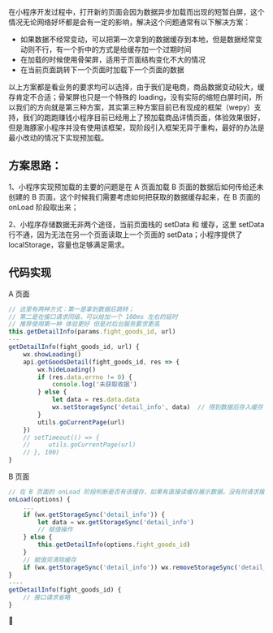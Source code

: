在小程序开发过程中，打开新的页面会因为数据异步加载而出现的短暂白屏，这个情况无论网络好坏都是会有一定的影响，解决这个问题通常有以下解决方案：

+ 如果数据不经常变动，可以把第一次拿到的数据缓存到本地，但是数据经常变动则不行，有一个折中的方式是给缓存加一个过期时间
+ 在加载的时候使用骨架屏，适用于页面结构变化不大的情况
+ 在当前页面跳转下一个页面时加载下一个页面的数据

以上方案都是看业务的要求均可以选择，由于我们是电商，商品数据变动较大，缓存肯定不合适；骨架屏也只是一个特殊的 loading，没有实际的缩短白屏时间，所以我们的方向就是第三种方案，其实第三种方案目前已有现成的框架（wepy）支持，我们的跑跑赚钱小程序目前已经用上了预加载商品详情页面，体验效果很好，但是海豚家小程序并没有使用该框架，现阶段引入框架无异于重构，最好的办法是最小改动的情况下实现预加载。

## 方案思路：
1、小程序实现预加载的主要的问题是在 A 页面加载 B 页面的数据后如何传给还未创建的 B 页面，这个时候我们需要考虑如何把获取的数据缓存起来，在 B 页面的 onLoad 阶段取出来；

2、小程序存储数据无非两个途径，当前页面栈的 setData 和 缓存，这里 setData 行不通，因为无法在另一个页面读取上一个页面的 setData；小程序提供了 localStorage，容量也足够满足需求。

## 代码实现

A 页面
```js
// 这里有两种方式：第一是拿到数据后跳转；
// 第二是在接口请求同级，可以给加一个 100ms 左右的延时
// 推荐使用第一种 体验更好 但是对后台服务要求更高
this.getDetailInfo(params.fight_goods_id, url)
---
getDetailInfo(fight_goods_id, url) {
    wx.showLoading()
    api.getGoodsDetail(fight_goods_id, res => {
        wx.hideLoading()
        if (res.data.errno != 0) {
            console.log('未获取收据')
        } else {
            let data = res.data.data
            wx.setStorageSync('detail_info', data)  // 得到数据后存入缓存
        }
        utils.goCurrentPage(url)
    })
    // setTimeout(() => {
    //     utils.goCurrentPage(url)
    // }, 100)
}
```

B 页面
```js
// 在 B 页面的 onLoad 阶段判断是否有该缓存，如果有直接读缓存展示数据，没有则请求接口
onLoad(options) {
    ...
    if (wx.getStorageSync('detail_info')) {
        let data = wx.getStorageSync('detail_info')
        // 赋值操作
    } else {
        this.getDetailInfo(options.fight_goods_id)
    }
    // 赋值完清除缓存
    if (wx.getStorageSync('detail_info')) wx.removeStorageSync('detail_info')
}
----
getDetailInfo(fight_goods_id) {
    // 接口请求省略
}
```

